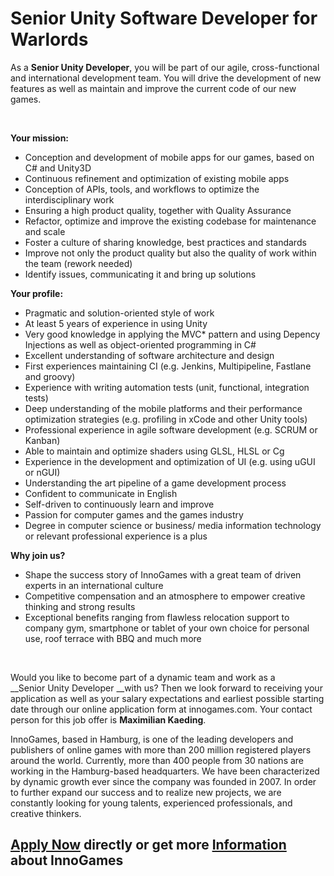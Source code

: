 # Senior Unity Software Developer for Warlords

As a<span>&nbsp;</span>__Senior Unity&nbsp;Developer__, you will be part of our agile, cross-functional and international development team. You will drive the development of new features as well as maintain and improve the current code of our new games.

&nbsp;

__Your mission:__

*   Conception and development of mobile apps for our games, based on C\# and Unity3D
*   Continuous refinement and optimization of existing mobile apps
*   Conception of APIs, tools, and workflows to optimize the interdisciplinary work
*   Ensuring a high product quality, together with Quality Assurance
*   Refactor, optimize and improve the existing codebase for maintenance and scale
*   Foster a culture of sharing knowledge, best practices and standards
*   Improve not only the product quality but also the quality of work within the team (rework needed)
*   Identify issues, communicating it and bring up solutions

  
__Your profile:__  

*   Pragmatic and solution-oriented style of work
*   At least 5 years of experience in using Unity
*   Very good knowledge in applying the MVC\* pattern and using Depency Injections as well as object-oriented programming in C\#
*   Excellent understanding of software architecture and design
*   First experiences maintaining CI (e.g. Jenkins, Multipipeline, Fastlane and groovy)
*   Experience with writing automation tests (unit, functional, integration tests)
*   Deep understanding of the mobile platforms and their performance optimization strategies (e.g. profiling in xCode and other Unity tools)
*   Professional experience in agile software development (e.g. SCRUM or Kanban)
*   Able to maintain and optimize shaders using GLSL, HLSL or Cg
*   Experience in the development and optimization of UI (e.g. using uGUI or nGUI)
*   Understanding the art pipeline of a game development process
*   Confident to communicate in English
*   Self-driven to continuously learn and improve
*   Passion for computer games and the games industry
*   Degree in computer science or business/ media information technology or relevant professional experience is a plus

  
  

__Why join us?__

*   Shape the success story of InnoGames with a great team of driven experts in an international culture
*   Competitive compensation and an atmosphere to empower creative thinking and strong results
*   Exceptional benefits ranging from flawless relocation support to company gym, smartphone or tablet of your own choice for personal use, roof terrace with BBQ and much more

&nbsp;

Would you like to become part of a dynamic team and work as a __Senior&nbsp;Unity Developer&nbsp;__with us? Then we look forward to receiving your application as well as your salary expectations and earliest possible starting date through our online application form at innogames.com. Your contact person for this job offer is<span>&nbsp;</span>__Maximilian Kaeding__.

InnoGames, based in Hamburg, is one of the leading developers and publishers of online games with more than 200 million registered players around the world. Currently, more than 400 people from 30 nations are working in the Hamburg-based headquarters. We have been characterized by dynamic growth ever since the company was founded in 2007. In order to further expand our success and to realize new projects, we are constantly looking for young talents, experienced professionals, and creative thinkers.

## [Apply Now](http://app.jobvite.com/CompanyJobs/Careers.aspx?c=qyy9VfwU&j=oLsD9fwJ&k=Apply&__jvst=Job+Board&i__jvsd=github_jobs_repo) directly or get more [Information](https://www.innogames.com/career/detail/job/senior-unity-software-developer-for-warlords/?s=github_jobs_repo) about InnoGames